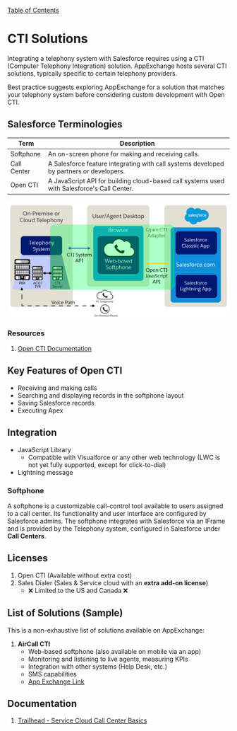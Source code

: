 [Table of Contents](../Documentation.md)

# CTI Solutions

Integrating a telephony system with Salesforce requires using a CTI (Computer Telephony Integration) solution. AppExchange hosts several CTI solutions, typically specific to certain telephony providers.

Best practice suggests exploring AppExchange for a solution that matches your telephony system before considering custom development with Open CTI.

## Salesforce Terminologies

| Term       | Description                                                                                   |
|------------|-----------------------------------------------------------------------------------------------|
| Softphone  | An on-screen phone for making and receiving calls.                                             |
| Call Center| A Salesforce feature integrating with call systems developed by partners or developers.       |
| Open CTI   | A JavaScript API for building cloud-based call systems used with Salesforce's Call Center.    |

![Open CTI](../../Images/CTI-1.png)

### Resources

1. [Open CTI Documentation](https://developer.salesforce.com/docs/atlas.en-us.api_cti.meta/api_cti/sforce_api_cti_intro.htm)

## Key Features of Open CTI

- Receiving and making calls
- Searching and displaying records in the softphone layout
- Saving Salesforce records
- Executing Apex

## Integration

- JavaScript Library
    - Compatible with Visualforce or any other web technology (LWC is not yet fully supported, except for click-to-dial)
- Lightning message

### Softphone

A softphone is a customizable call-control tool available to users assigned to a call center. Its functionality and user interface are configured by Salesforce admins.
The softphone integrates with Salesforce via an IFrame and is provided by the Telephony system, configured in Salesforce under **Call Centers**.

## Licenses

1. Open CTI (Available without extra cost)
2. Sales Dialer (Sales & Service cloud with an **extra add-on license**)
    - ❌ Limited to the US and Canada ❌

## List of Solutions (Sample)

This is a non-exhaustive list of solutions available on AppExchange:

1. **AirCall CTI**
    - Web-based softphone (also available on mobile via an app)
    - Monitoring and listening to live agents, measuring KPIs
    - Integration with other systems (Help Desk, etc.)
    - SMS capabilities
    - [App Exchange Link](https://appexchange.salesforce.com/appxListingDetail?listingId=a0N3A00000EFnzwUAD)

## Documentation

1. [Trailhead - Service Cloud Call Center Basics](https://trailhead.salesforce.com/content/learn/modules/service_call)
